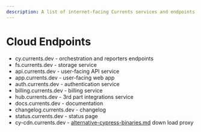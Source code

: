 ```yaml
---
description: A list of internet-facing Currents services and endpoints
---
```


# Cloud Endpoints

* cy.currents.dev - orchestration and reporters endpoints
* fs.currents.dev - storage service
* api.currents.dev - user-facing API service
* app.currents.dev - user-facing web app
* auth.currents.dev - authentication service
* billing.currents.dev - billing service
* hub.currents.dev - 3rd part integrations service
* docs.currents.dev - documentation
* changelog.currents.dev - changelog
* status.currents.dev - status page
* cy-cdn.currents.dev  - [alternative-cypress-binaries.md](../integration-with-cypress/alternative-cypress-binaries.md "mention") down load proxy

